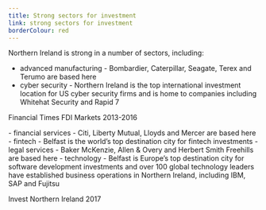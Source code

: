 ```yaml
---
title: Strong sectors for investment
link: strong sectors for investment
borderColour: red
---
```

Northern Ireland is strong in a number of sectors, including:

- advanced manufacturing - Bombardier, Caterpillar, Seagate, Terex and Terumo are based here
- cyber security - Northern Ireland is the top international investment location for US cyber security firms and is home to companies including Whitehat Security and Rapid 7
<div class="region--small-text"><p>Financial Times FDI Markets 2013-2016</p></div>
- financial services - Citi, Liberty Mutual, Lloyds and Mercer are based here
- fintech - Belfast is the world’s top destination city for fintech investments
- legal services - Baker McKenzie, Allen & Overy and Herbert Smith Freehills are based here
- technology - Belfast is Europe’s top destination city for software development investments and over 100 global technology leaders have established business operations in Northern Ireland, including IBM, SAP and Fujitsu
<div class="region--small-text"><p>Invest Northern Ireland 2017</p></div>